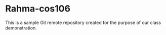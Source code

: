 # Rahma-cos106
This is a sample Git remote repository created for the purpose of our class demonstration.
